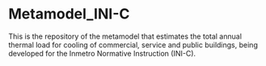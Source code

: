 # Metamodel_INI-C
This is the repository of the metamodel that estimates the total annual thermal load for cooling of commercial, service and public buildings, being developed for the Inmetro Normative Instruction (INI-C).

